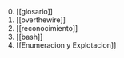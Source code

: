 0. [[glosario]]
1. [[overthewire]]
2. [[reconocimiento]]
3. [[bash]]
4. [[Enumeracion y Explotacion]]